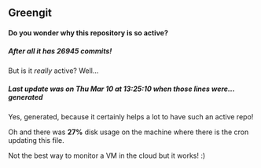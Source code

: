## Greengit

#### Do you wonder why this repository is so active?

##### After all it has 26945 commits!

But is it *really* active? Well...

##### Last update was on Thu Mar 10 at 13:25:10 when those lines were... generated

Yes, generated, because it certainly helps a lot to have such an active repo!

Oh and there was **27%** disk usage on the machine
where there is the cron updating this file.

Not the best way to monitor a VM in the cloud but it works! :)
